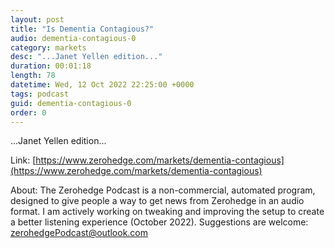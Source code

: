 ```yaml
---
layout: post
title: "Is Dementia Contagious?"
audio: dementia-contagious-0
category: markets
desc: "...Janet Yellen edition..."
duration: 00:01:18
length: 78
datetime: Wed, 12 Oct 2022 22:25:00 +0000
tags: podcast
guid: dementia-contagious-0
order: 0
---
```

...Janet Yellen edition...

Link: [https://www.zerohedge.com/markets/dementia-contagious](https://www.zerohedge.com/markets/dementia-contagious)

About: The Zerohedge Podcast is a non-commercial, automated program, designed to give people a way to get news from Zerohedge in an audio format.  I am actively working on tweaking and improving the setup to create a better listening experience (October 2022).  Suggestions are welcome: [zerohedgePodcast@outlook.com](mailto:zerohedgePodcast@outlook.com)